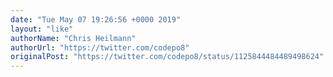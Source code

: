 ```yaml
---
date: "Tue May 07 19:26:56 +0000 2019"
layout: "like"
authorName: "Chris Heilmann"
authorUrl: "https://twitter.com/codepo8"
originalPost: "https://twitter.com/codepo8/status/1125844484489498624"
---
```

